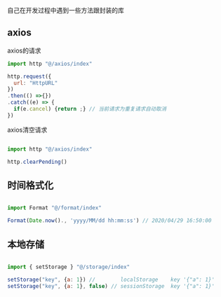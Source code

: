 自己在开发过程中遇到一些方法跟封装的库

## axios

axios的请求

```javascript
import http "@/axios/index"

http.request({
  url: "HttpURL"
})
.then(() =>{})
.catch((e) => {
  if(e.cancel) {return ;} // 当前请求为重复请求自动取消
})

```

axios清空请求

```javascript

import http "@/axios/index"

http.clearPending()

```

## 时间格式化

```javascript

import Format "@/format/index"

Format(Date.now()., 'yyyy/MM/dd hh:mm:ss') // 2020/04/29 16:50:00

```

## 本地存储

```javascript

import { setStorage } "@/storage/index"

setStorage("key", {a: 1}) //        localStorage    key '{"a": 1}'
setStorage("key", {a: 1}, false) // sessionStorage  key '{"a": 1}'

```